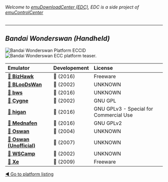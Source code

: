 ###### Welcome to [emuDownloadCenter (EDC)](https://github.com/PhoenixInteractiveNL/emuDownloadCenter/wiki/), EDC is a side project of [emuControlCenter](https://github.com/PhoenixInteractiveNL/emuControlCenter/wiki/)
***
## _Bandai Wonderswan (Handheld)_
![](https://raw.githubusercontent.com/wiki/PhoenixInteractiveNL/emuDownloadCenter/images_platform/ecc_ws_cell.png "Bandai Wonderswan Platform ECCID")
![](https://raw.githubusercontent.com/wiki/PhoenixInteractiveNL/emuDownloadCenter/images_platform/ecc_ws_teaser.png "Bandai Wonderswan ECC platform teaser.")

| Emulator | Developement | License |
|:---------|:-------------|:--------|
| [:file_folder: **BizHawk**](https://github.com/PhoenixInteractiveNL/emuDownloadCenter/wiki/Emulator-bizhawk#menu) | :large_blue_circle: (2016) | Freeware |
| [:file_folder: **BLooDsWan**](https://github.com/PhoenixInteractiveNL/emuDownloadCenter/wiki/Emulator-bloodswan#menu) | :red_circle: (2002) | UNKNOWN |
| [:file_folder: **bws**](https://github.com/PhoenixInteractiveNL/emuDownloadCenter/wiki/Emulator-bws#menu) | :large_blue_circle: (2016) | UNKNOWN |
| [:file_folder: **Cygne**](https://github.com/PhoenixInteractiveNL/emuDownloadCenter/wiki/Emulator-cygne#menu) | :red_circle: (2002) | GNU GPL |
| [:file_folder: **higan**](https://github.com/PhoenixInteractiveNL/emuDownloadCenter/wiki/Emulator-higan#menu) | :large_blue_circle: (2016) | GNU GPLv3 - Special for Commercial Use |
| [:file_folder: **Mednafen**](https://github.com/PhoenixInteractiveNL/emuDownloadCenter/wiki/Emulator-mednafen#menu) | :large_blue_circle: (2016) | GNU GPLv2 |
| [:file_folder: **Oswan**](https://github.com/PhoenixInteractiveNL/emuDownloadCenter/wiki/Emulator-oswan#menu) | :red_circle: (2004) | UNKNOWN |
| [:file_folder: **Oswan (Unofficial)**](https://github.com/PhoenixInteractiveNL/emuDownloadCenter/wiki/Emulator-oswanu#menu) | :red_circle: (2007) | UNKNOWN |
| [:file_folder: **WSCamp**](https://github.com/PhoenixInteractiveNL/emuDownloadCenter/wiki/Emulator-wscamp#menu) | :red_circle: (2002) | UNKNOWN |
| [:file_folder: **Xe**](https://github.com/PhoenixInteractiveNL/emuDownloadCenter/wiki/Emulator-xe#menu) | :red_circle: (2009) | Freeware |

[:arrow_backward: Go to platform listing](https://github.com/PhoenixInteractiveNL/emuDownloadCenter/wiki/EDC-Platform-List)

